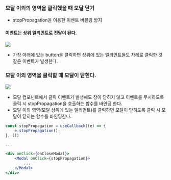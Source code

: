 ### 모달 이외의 영역을 클릭했을 때 모달 닫기

- stopPropagation을 이용한 이벤트 버블링 방지



#### 이벤트는 상위 엘리먼트로 전달이 된다. 

![](https://img1.daumcdn.net/thumb/R1280x0/?scode=mtistory2&fname=https%3A%2F%2Fblog.kakaocdn.net%2Fdn%2FPRdL9%2FbtqQIar0tyx%2FLlJf0khc4T7qWBZqiQKNv0%2Fimg.png)

- 가장 아래에 있는 button을 클릭하면 상위에 있는 엘리먼트들도 차례로 클릭한 것 같은 이벤트가 발생한다.



### 모달 이외 영역을 클릭할 때 모달이 닫힌다.

![](https://imgur.com/QcbZoo0.gif)

- 모달 컴포넌트에서 클릭 이벤트가 발생해도 창이 닫히지 않고 이벤트를 무시하도록 클릭 시 stopPropagation을 호출하는 함수를 바인딩 한다.
- 모달 이외 영역(모달 상위에 있는 엘리먼트)를 클릭하면 모달이 닫히도록 클릭 시 모달이 닫히는 함수를 바인딩한다.



```jsx
const stopPropagation = useCallback((e) => {
    e.stopPropagation();
}, [])

...

<div onClick={onCloseModal}>
	<Modal onClick={stopPropagation}>
        ...
    </Modal>
</div>
```

